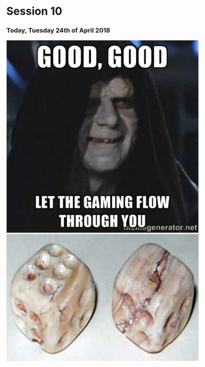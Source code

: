 # Session 10

### Today, Tuesday 24th of April 2018

<img src="https://github.com/RavensbourneWebMedia/Interactive-Narratives/blob/2018/sessions/10/assets/gamingflow.png" width="900">

<img src="https://github.com/RavensbourneWebMedia/Interactive-Narratives/blob/2018/sessions/10/assets/dices.png" width="900">
